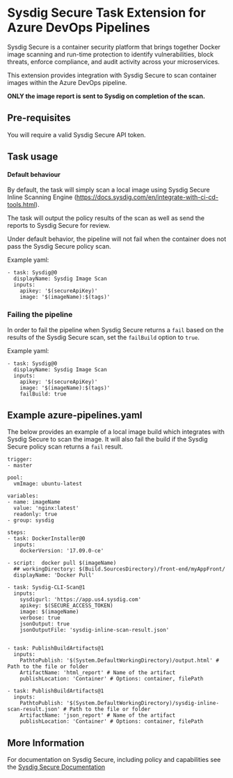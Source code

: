 # Sysdig Secure Task Extension for Azure DevOps Pipelines

Sysdig Secure is a container security platform that brings together Docker image 
scanning and run-time protection to identify vulnerabilities, block threats, enforce 
compliance, and audit activity across your microservices.

This extension provides integration with Sysdig Secure to scan container images
within the Azure DevOps pipeline.

**ONLY the image report is sent to Sysdig on completion of the scan.**

## Pre-requisites
You will require a valid Sysdig Secure API token.

## Task usage

#### Default behaviour

By default, the task will simply scan a local image using Sysdig Secure
Inline Scanning Engine (https://docs.sysdig.com/en/integrate-with-ci-cd-tools.html).

The task will output the policy results of the scan as well as send the reports to 
Sysdig Secure for review.

Under default behavior, the pipeline will not fail when the container does not pass 
the Sysdig Secure policy scan.

Example yaml:

```
- task: Sysdig@0
  displayName: Sysdig Image Scan
  inputs:
    apikey: '$(secureApiKey)'
    image: '$(imageName):$(tags)'
```


### Failing the pipeline

In order to fail the pipeline when Sysdig Secure returns a `fail` based on the 
results of the Sysdig Secure scan, set the `failBuild` option to `true`.

Example yaml:

```
- task: Sysdig@0
  displayName: Sysdig Image Scan
  inputs:
    apikey: '$(secureApiKey)'
    image: '$(imageName):$(tags)'
    failBuild: true
```

## Example azure-pipelines.yaml

The below provides an example of a local image build which integrates with Sysdig Secure
to scan the image. It will also fail the build if the Sysdig Secure policy scan returns a `fail` result.

```
trigger:
- master

pool:
  vmImage: ubuntu-latest

variables:
- name: imageName
  value: 'nginx:latest'
  readonly: true
- group: sysdig

steps:
- task: DockerInstaller@0
  inputs:
    dockerVersion: '17.09.0-ce'

- script:  docker pull $(imageName)
  ## workingDirectory: $(Build.SourcesDirectory)/front-end/myAppFront/
  displayName: 'Docker Pull'

- task: Sysdig-CLI-Scan@1
  inputs:
    sysdigurl: 'https://app.us4.sysdig.com'
    apikey: $(SECURE_ACCESS_TOKEN)
    image: $(imageName)
    verbose: true
    jsonOutput: true
    jsonOutputFile: 'sysdig-inline-scan-result.json'


- task: PublishBuildArtifacts@1
  inputs:
    PathtoPublish: '$(System.DefaultWorkingDirectory)/output.html' # Path to the file or folder
    ArtifactName: 'html_report' # Name of the artifact
    publishLocation: 'Container' # Options: container, filePath

- task: PublishBuildArtifacts@1
  inputs:
    PathtoPublish: '$(System.DefaultWorkingDirectory)/sysdig-inline-scan-result.json' # Path to the file or folder
    ArtifactName: 'json_report' # Name of the artifact
    publishLocation: 'Container' # Options: container, filePath
```

## More Information
For documentation on Sysdig Secure, including policy and capabilities see the [Sysdig Secure Documentation][1]

[1]: https://docs.sysdig.com/en/sysdig-secure.html

